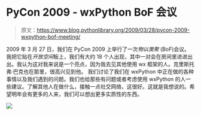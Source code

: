 # PyCon 2009 - wxPython BoF 会议

> 原文：<https://www.blog.pythonlibrary.org/2009/03/28/pycon-2009-wxpython-bof-meeting/>

2009 年 3 月 27 日，我们在 PyCon 2009 上举行了一次*物以类聚* (BoF)会议。我把它贴在*开放空间*板上，我们有大约 18 个人出现，其中一对会在房间里进进出出。我认为这对我来说是一个亮点，因为我去见其他使用 wx 框架的人。克里斯托弗·巴克也在那里，很高兴见到他。 我们讨论了我们在 wxPython 中正在做的各种事情以及我们遇到的问题。我们也给那些有问题或者考虑使用 wxPython 的人一些建议。了解其他人在做什么，接触一点社交网络，这很好。这就是我想说的。希望明年会有更多的人来，我们可以想出更多实质性的东西。

![](img/abdb60f90541bde30c554c79858e71f3.png)